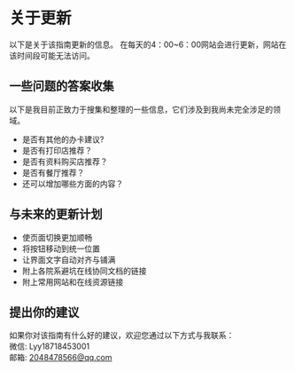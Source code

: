 # **关于更新**
 以下是关于该指南更新的信息。
 在每天的4：00~6：00网站会进行更新，网站在该时间段可能无法访问。

## **一些问题的答案收集**
 以下是我目前正致力于搜集和整理的一些信息，它们涉及到我尚未完全涉足的领域。
 * 是否有其他的办卡建议?
 * 是否有打印店推荐？
 * 是否有资料购买店推荐？
 * 是否有餐厅推荐？
 * 还可以增加哪些方面的内容？

## **与未来的更新计划**
 * 使页面切换更加顺畅
 * 将按钮移动到统一位置
 * 让界面文字自动对齐与铺满
 * 附上各院系避坑在线协同文档的链接
 * 附上常用网站和在线资源链接

## **提出你的建议**
 如果你对该指南有什么好的建议，欢迎您通过以下方式与我联系：  
 微信: Lyy18718453001  
 邮箱: 2048478566@qq.com